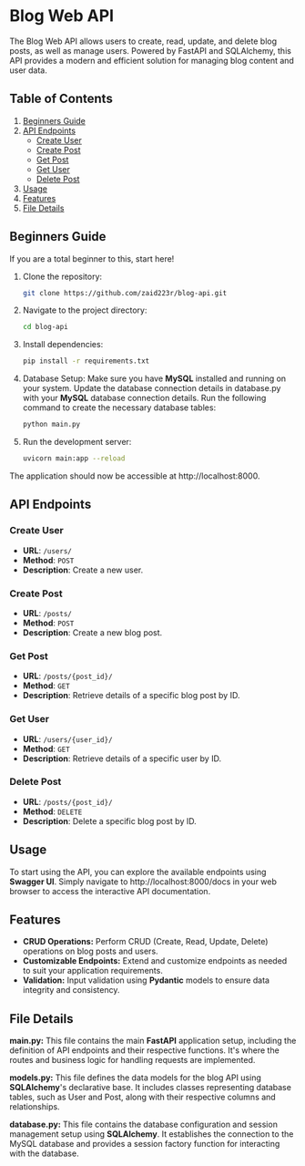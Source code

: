 
Blog Web API
===
The Blog Web API allows users to create, read, update, and delete blog posts, as well as manage users. Powered by FastAPI and SQLAlchemy, this API provides a modern and efficient solution for managing blog content and user data.
## Table of Contents
1. [Beginners Guide](#beginners-guide)
2. [API Endpoints](#api-endpoints)
    - [Create User](#create-user)
    - [Create Post](#create-post)
    - [Get Post](#get-post)
    - [Get User](#get-user)
    - [Delete Post](#delete-post)
3. [Usage](#usage)
4. [Features](#features)
5. [File Details](#file-details)


## Beginners Guide

If you are a total beginner to this, start here!

1. Clone the repository:
    ```bash
    git clone https://github.com/zaid223r/blog-api.git
    ```
2. Navigate to the project directory:
    ```bash
    cd blog-api
    ```
3. Install dependencies:
    ```bash
    pip install -r requirements.txt
    ```
4. Database Setup:
Make sure you have **MySQL** installed and running on your system.
Update the database connection details in database.py with your **MySQL** database connection details.
Run the following command to create the necessary database tables:
    ```bash
    python main.py
    ```
5. Run the development server:
    ```bash
    uvicorn main:app --reload
    ```
The application should now be accessible at http://localhost:8000.

## API Endpoints

### Create User

- **URL**: `/users/`
- **Method**: `POST`
- **Description**: Create a new user.

### Create Post

- **URL**: `/posts/`
- **Method**: `POST`
- **Description**: Create a new blog post.

### Get Post

- **URL**: `/posts/{post_id}/`
- **Method**: `GET`
- **Description**: Retrieve details of a specific blog post by ID.

### Get User

- **URL**: `/users/{user_id}/`
- **Method**: `GET`
- **Description**: Retrieve details of a specific user by ID.

### Delete Post

- **URL**: `/posts/{post_id}/`
- **Method**: `DELETE`
- **Description**: Delete a specific blog post by ID.


Usage
---
To start using the API, you can explore the available endpoints using **Swagger UI**. Simply navigate to http://localhost:8000/docs in your web browser to access the interactive API documentation.

Features
---
* **CRUD Operations:** Perform CRUD (Create, Read, Update, Delete) operations on blog posts and users.
* **Customizable Endpoints:** Extend and customize endpoints as needed to suit your application requirements.
* **Validation:** Input validation using **Pydantic** models to ensure data integrity and consistency.

File Details
---
**main.py:** This file contains the main **FastAPI** application setup, including the definition of API endpoints and their respective functions. It's where the routes and business logic for handling requests are implemented.

**models.py:** This file defines the data models for the blog API using **SQLAlchemy**'s declarative base. It includes classes representing database tables, such as User and Post, along with their respective columns and relationships.

**database.py:** This file contains the database configuration and session management setup using **SQLAlchemy**. It establishes the connection to the MySQL database and provides a session factory function for interacting with the database.
